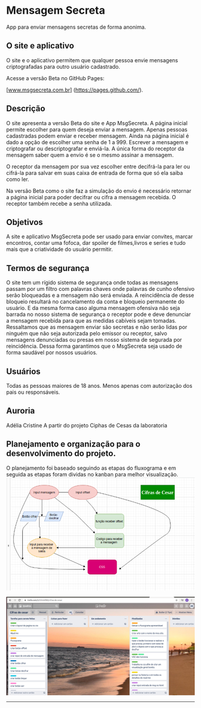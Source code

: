 # Mensagem Secreta
App para enviar mensagens secretas de forma anonima.

## O site e aplicativo

O site e o aplicativo permitem que qualquer pessoa envie mensagens criptografadas para outro usuário cadastrado. 

Acesse a versão Beta no GitHub Pages:

[www.msgsecreta.com.br] (https://pages.github.com/).

## Descrição

O site apresenta a versão Beta do site e App MsgSecreta.
A página inicial permite escolher para quem deseja enviar a mensagem.
Apenas pessoas cadastradas podem enviar e receber mensagem.
Ainda na página inicial é dado a opção de escolher uma senha de 1 a 999.
Escrever a mensagem e criptografar ou descriptografar e enviá-la.
A única forma do receptor da mensagem saber quem a envio é se o mesmo assinar a mensagem.

O receptor da mensagem por sua vez escolher entre decifrá-la para ler ou cifrá-la para salvar em suas caixa de entrada de forma que só ela saiba como ler.

Na versão Beta como o site faz a simulação do envio é necessário retornar a página inicial para poder decifrar ou cifra a mensagem recebida.
O receptor também recebe a senha utilizada.

## Objetivos

A site e aplicativo MsgSecreta pode ser usado para enviar convites, marcar encontros, contar uma fofoca, dar spoiler de filmes,livros e series e tudo mais que a criatividade do usuário permitir.

## Termos de segurança

O site tem um rígido sistema de segurança onde todas as mensagens passam por um filtro com palavras chaves onde palavras de cunho ofensivo serão bloqueadas  e a mensagem  não será enviada.
A reincidência de desse bloqueio resultará no cancelamento da conta e bloqueio permanente do usuário.
E da mesma forma caso alguma mensagem ofensiva não seja barrada no nosso sistema de segurança o receptor pode e deve denunciar a mensagem recebida para que as medidas cabíveis sejam tomadas.
Ressaltamos que as mensagem enviar são secretas e não serão lidas por ninguém que não seja autorizada pelo emissor ou receptor, salvo mensagens denunciadas ou presas em nosso sistema de segurada por reincidência.
Dessa forma garantimos que o MsgSecreta seja usado de forma saudável por nossos usuários.

## Usuários

Todas as pessoas maiores de 18 anos.                                                       Menos apenas com autorização dos pais ou responsáveis.

## Auroria

Adélia Cristine                                                                               A partir do projeto Ciphas de Cesas da laboratoria


## Planejamento e organização para o desenvolvimento do projeto.


O planejamento foi baseado seguindo as etapas do fluxograma e em seguida as etapas foram dividas no kanban para melhor visualização.
![Floxograma](https://github.com/AdeliaCristine/SAP004-cipher/blob/master/src/fluxograma.png)

![kanban](https://github.com/AdeliaCristine/SAP004-cipher/blob/master/src/kanban%20trello.png)

***

